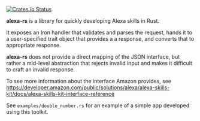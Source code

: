 [![Crates.io Status](http://meritbadge.herokuapp.com/alexa)](https://crates.io/crates/alexa)

**alexa-rs** is a library for quickly developing Alexa skills in Rust.

It exposes an Iron handler that validates and parses the request, hands it to a user-specified trait object that provides a a response, and converts that to appropriate response.

**alexa-rs** does not provide a direct mapping of the JSON interface, but rather a mid-level abstraction that rejects invalid input and makes it difficult to craft an invalid response.

To see more information about the interface Amazon provides, see https://developer.amazon.com/public/solutions/alexa/alexa-skills-kit/docs/alexa-skills-kit-interface-reference

See `examples/double_number.rs` for an example of a simple app developed using this toolkit.
